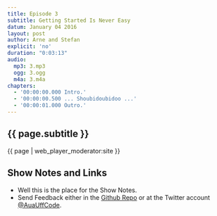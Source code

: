 ```yaml
---
title: Episode 3
subtitle: Getting Started Is Never Easy
datum: January 04 2016
layout: post
author: Arne and Stefan
explicit: 'no'
duration: "0:03:13"
audio:
  mp3: 3.mp3
  ogg: 3.ogg
  m4a: 3.m4a
chapters:
  - '00:00:00.000 Intro.'
  - '00:00:00.500 ... Shoubidoubidoo ...'
  - '00:00:01.000 Outro.'
---
```


## {{ page.subtitle }}

{{ page | web_player_moderator:site }}

## Show Notes and Links

  * Well this is the place for the Show Notes.
  * Send Feedback either in the [Github Repo](https://github.com/haslinger/jekyll-octopod) or at the Twitter account [@AuaUffCode](http://twitter.com/@AuaUffCode).
